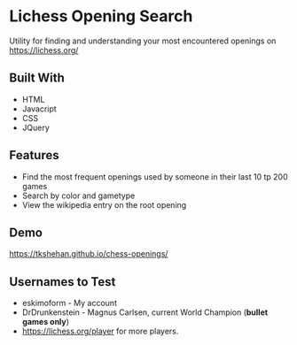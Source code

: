 # Lichess Opening Search

Utility for finding and understanding your most encountered openings on https://lichess.org/

## Built With 

* HTML
* Javacript
* CSS
* JQuery

## Features

* Find the most frequent openings used by someone in their last 10 tp 200  games
* Search by color and gametype
* View the wikipedia entry on the root opening

## Demo

https://tkshehan.github.io/chess-openings/

## Usernames to Test

* eskimoform - My account
* DrDrunkenstein - Magnus Carlsen, current World Champion (**bullet games only**)
* https://lichess.org/player for more players.


